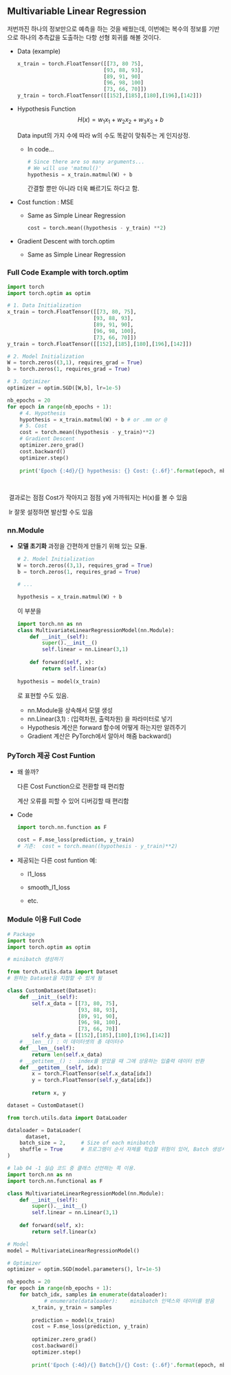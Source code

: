 ## Multivariable Linear Regression ##

저번까진 하나의 정보만으로 예측을 하는 것을 배웠는데, 이번에는 복수의 정보를 기반으로 하나의 추측값을 도출하는 다항 선형 회귀를 해볼 것이다.



- Data (example)

  ``` python
  x_train = torch.FloatTensor([[73, 80 75],
                              [93, 88, 93],
                              [89, 91, 90]
                              [96, 98, 100]
                              [73, 66, 70]])
  y_train = torch.FloatTensor([[152],[185],[180],[196],[142]])
  
  ```

  

- Hypothesis Function
  $$
  H(x) = w_1x_1 + w_2x_2 + w_3x_3 + b
  $$
  

  Data input의 가지 수에 따라 w의 수도 똑같이 맞춰주는 게 인지상정.

  - In code...

    ```python
    # Since there are so many arguments...
    # We will use 'matmul()'
    hypothesis = x_train.matmul(W) + b
    ```

    간결할 뿐만 아니라 더욱 빠르기도 하다고 함.

  

- Cost function : MSE

  - Same as Simple Linear Regression

    ``` python
    cost = torch.mean((hypothesis - y_train) **2)
    ```

    

- Gradient Descent with torch.optim

  - Same as Simple Linear Regression

  

### Full Code Example with torch.optim

``` python
import torch
import torch.optim as optim

# 1. Data Initialization
x_train = torch.FloatTensor([[73, 80, 75],
                            [93, 88, 93],
                            [89, 91, 90],
                            [96, 98, 100],
                            [73, 66, 70]])
y_train = torch.FloatTensor([[152],[185],[180],[196],[142]])

# 2. Model Initialization
W = torch.zeros((3,1), requires_grad = True)
b = torch.zeros(1, requires_grad = True)

# 3. Optimizer
optimizer = optim.SGD([W,b], lr=1e-5)

nb_epochs = 20
for epoch in range(nb_epochs + 1):
    # 4. Hypothesis 
    hypothesis = x_train.matmul(W) + b # or .mm or @
    # 5. Cost
    cost = torch.mean((hypothesis - y_train)**2)
    # Gradient Descent
    optimizer.zero_grad()
    cost.backward()
    optimizer.step()
    
    print('Epoch {:4d}/{} hypothesis: {} Cost: {:.6f}'.format(epoch, nb_epochs, hypothesis.squeeze().detach(), cost.item()))
    
    
```

​	결과로는 점점 Cost가 작아지고 점점 y에 가까워지는 H(x)를 볼 수 있음

​	 lr 잘못 설정하면 발산할 수도 있음



### nn.Module

- **모델 초기화** 과정을 간편하게 만들기 위해 있는 모듈.

  ``` python
  # 2. Model Initialization
  W = torch.zeros((3,1), requires_grad = True)
  b = torch.zeros(1, requires_grad = True)
  
  # ...
  
  hypothesis = x_train.matmul(W) + b
  ```

  이 부분을

  ```python
  import torch.nn as nn
  class MultivariateLinearRegressionModel(nn.Module):
      def __init__(self):
          super().__init__()
          self.linear = nn.Linear(3,1)
          
      def forward(self, x):
          return self.linear(x)
      
  hypothesis = model(x_train)
  ```

  로 표현할 수도 있음.

  - nn.Module을 상속해서 모델 생성
  - nn.Linear(3,1) : (입력차원, 출력차원) 을 파라미터로 넣기
  - Hypothesis 계산은 forward 함수에 어떻게 하는지만 알려주기
  - Gradient 계산은 PyTorch에서 알아서 해줌 backward()



### PyTorch 제공 Cost Funtion

- 왜 쓸까?

  다른 Cost Function으로 전환할 때 편리함

  계산 오류를 피할 수 있어 디버깅할 때 편리함

- Code

  ``` python
  import torch.nn.function as F
  
  cost = F.mse_loss(prediction, y_train)
  # 기존:  cost = torch.mean((hypothesis - y_train)**2)
  ```

- 제공되는 다른 cost funtion 예:

  - l1_loss

  - smooth_l1_loss

  - etc.

    

### Module 이용 Full Code

``` python
# Package
import torch
import torch.optim as optim

# minibatch 생성하기

from torch.utils.data import Dataset
# 원하는 Dataset을 지정할 수 있게 됨

class CustomDataset(Dataset):
    def __init__(self):
        self.x_data = [[73, 80, 75],
                       [93, 88, 93],
                       [89, 91, 90],
                       [96, 98, 100],
                       [73, 66, 70]]
        self.y_data = [[152],[185],[180],[196],[142]]
    # __len__() : 이 데이터셋의 총 데이터수
    def __len__(self):
        return len(self.x_data)
    # __getitem__() :  index를 받았을 때 그에 상응하는 입출력 데이터 반환
    def __getitem__(self, idx):
        x = torch.FloatTensor(self.x_data[idx])
        y = torch.FloatTensor(self.y_data[idx])
        
        return x, y

dataset = CustomDataset()

from torch.utils.data import DataLoader

dataloader = DataLoader(
	  dataset,		
    batch_size = 2,		# Size of each minibatch
    shuffle = True		# 프로그램이 순서 자체를 학습할 위험이 있어, Batch 생성시마다 순서를 바꿔줌.
)

# lab 04 -1 실습 코드 중 클래스 선언하는 쪽 이용.
import torch.nn as nn
import torch.nn.functional as F

class MultivariateLinearRegressionModel(nn.Module):
    def __init__(self):
        super().__init__()
        self.linear = nn.Linear(3,1)
        
    def forward(self, x):
        return self.linear(x)

# Model
model = MultivariateLinearRegressionModel()

# Optimizer
optimizer = optim.SGD(model.parameters(), lr=1e-5)

nb_epochs = 20
for epoch in range(nb_epochs + 1):
    for batch_idx, samples in enumerate(dataloader): 
		    # enumerate(dataloader):    minibatch 인덱스와 데이터를 받음
        x_train, y_train = samples
        
        prediction = model(x_train)
        cost = F.mse_loss(prediction, y_train)
        
        optimizer.zero_grad()
        cost.backward()
        optimizer.step()
        
        print('Epoch {:4d}/{} Batch{}/{} Cost: {:.6f}'.format(epoch, nb_epochs, batch_idx+1, len(dataloader), cost.item()))
```

